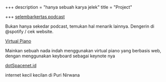 +++
description = "hanya sebuah karya jelek"
title = "Project"

+++
[selembarkertas podcast](https://selembarkertas.club)

Bukan hanya sekedar podcast, temukan hal menarik lainnya. Dengerin di @spotify / cek website.

[Virtual Piano](https://virtualpiano.github.io)

Mainkan sebuah nada indah menggunakan virtual piano yang berbasis web, dengan menggunakan keyboard sebagai keynote nya

[dotSpacenet.id]()

internet kecil kecilan di Puri Nirwana